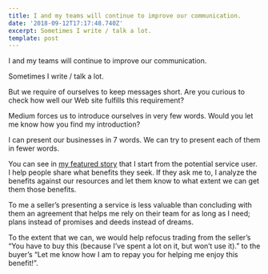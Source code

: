 ```yaml
---
title: I and my teams will continue to improve our communication.
date: '2018-09-12T17:17:48.740Z'
excerpt: Sometimes I write / talk a lot.
template: post
---
```

I and my teams will continue to improve our communication.

Sometimes I write / talk a lot.

But we require of ourselves to keep messages short. Are you curious to check how well our Web site fulfills this requirement?

Medium forces us to introduce ourselves in very few words. Would you let me know how you find my introduction?

I can present our businesses in 7 words. We can try to present each of them in fewer words.

You can see in [my featured story](https://medium.com/@JulianDumitrasc/building-a-relationship-6d7bf1e3c502) that I start from the potential service user. I help people share what benefits they seek. If they ask me to, I analyze the benefits against our resources and let them know to what extent we can get them those benefits.

To me a seller’s presenting a service is less valuable than concluding with them an agreement that helps me rely on their team for as long as I need; plans instead of promises and deeds instead of dreams.

To the extent that we can, we would help refocus trading from the seller’s “You have to buy this (because I’ve spent a lot on it, but won’t use it).” to the buyer’s “Let me know how I am to repay you for helping me enjoy this benefit!”.
